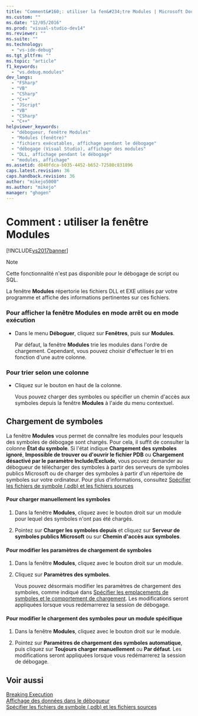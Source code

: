 ```yaml
---
title: "Comment&#160;: utiliser la fen&#234;tre Modules | Microsoft Docs"
ms.custom: ""
ms.date: "12/05/2016"
ms.prod: "visual-studio-dev14"
ms.reviewer: ""
ms.suite: ""
ms.technology: 
  - "vs-ide-debug"
ms.tgt_pltfrm: ""
ms.topic: "article"
f1_keywords: 
  - "vs.debug.modules"
dev_langs: 
  - "FSharp"
  - "VB"
  - "CSharp"
  - "C++"
  - "JScript"
  - "VB"
  - "CSharp"
  - "C++"
helpviewer_keywords: 
  - "débogueur, fenêtre Modules"
  - "Modules (fenêtre)"
  - "fichiers exécutables, affichage pendant le débogage"
  - "débogage (Visual Studio), affichage des modules"
  - "DLL, affichage pendant le débogage"
  - "modules, affichage"
ms.assetid: d840fdca-b035-4452-b652-72580c831896
caps.latest.revision: 36
caps.handback.revision: 36
author: "mikejo5000"
ms.author: "mikejo"
manager: "ghogen"
---
```

# Comment&#160;: utiliser la fen&#234;tre Modules
[!INCLUDE[vs2017banner](../code-quality/includes/vs2017banner.md)]

> [!NOTE]
>  Cette fonctionnalité n'est pas disponible pour le débogage de script ou SQL.  
  
 La fenêtre **Modules** répertorie les fichiers DLL et EXE utilisés par votre programme et affiche des informations pertinentes sur ces fichiers.  
  
### Pour afficher la fenêtre Modules en mode arrêt ou en mode exécution  
  
-   Dans le menu **Déboguer**, cliquez sur **Fenêtres**, puis sur **Modules**.  
  
     Par défaut, la fenêtre **Modules** trie les modules dans l'ordre de chargement.  Cependant, vous pouvez choisir d'effectuer le tri en fonction d'une autre colonne.  
  
### Pour trier selon une colonne  
  
-   Cliquez sur le bouton en haut de la colonne.  
  
     Vous pouvez charger des symboles ou spécifier un chemin d'accès aux symboles depuis la fenêtre **Modules** à l'aide du menu contextuel.  
  
## Chargement de symboles  
 La fenêtre **Modules** vous permet de connaître les modules pour lesquels des symboles de débogage sont chargés.  Pour cela, il suffit de consulter la colonne **État du symbole**.  Si l'état indique **Chargement des symboles ignoré**, **Impossible de trouver ou d'ouvrir le fichier PDB** ou **Chargement désactivé par le paramètre Include\/Exclude**, vous pouvez demander au débogueur de télécharger des symboles à partir des serveurs de symboles publics Microsoft ou de charger des symboles à partir d'un répertoire de symboles sur votre ordinateur.  Pour plus d’informations, consultez [Spécifier les fichiers de symbole \(.pdb\) et les fichiers sources](../debugger/specify-symbol-dot-pdb-and-source-files-in-the-visual-studio-debugger.md)  
  
#### Pour charger manuellement les symboles  
  
1.  Dans la fenêtre **Modules**, cliquez avec le bouton droit sur un module pour lequel des symboles n'ont pas été chargés.  
  
2.  Pointez sur **Charger les symboles depuis** et cliquez sur **Serveur de symboles publics Microsoft** ou sur **Chemin d'accès aux symboles**.  
  
#### Pour modifier les paramètres de chargement de symboles  
  
1.  Dans la fenêtre **Modules**, cliquez avec le bouton droit sur un module.  
  
2.  Cliquez sur **Paramètres des symboles**.  
  
     Vous pouvez désormais modifier les paramètres de chargement des symboles, comme indiqué dans [Spécifier les emplacements de symboles et le comportement de chargement](../debugger/specify-symbol-dot-pdb-and-source-files-in-the-visual-studio-debugger.md#BKMK_Specify_symbol_locations_and_loading_behavior).  Les modifications seront appliquées lorsque vous redémarrerez la session de débogage.  
  
#### Pour modifier le chargement des symboles pour un module spécifique  
  
1.  Dans la fenêtre **Modules**, cliquez avec le bouton droit sur le module.  
  
2.  Pointez sur **Paramètres de chargement des symboles automatique**, puis cliquez sur **Toujours charger manuellement** ou **Par défaut**.  Les modifications seront appliquées lorsque vous redémarrerez la session de débogage.  
  
## Voir aussi  
 [Breaking Execution](http://msdn.microsoft.com/fr-fr/30fc4643-f337-4651-b1ff-f2de2c098d40)   
 [Affichage des données dans le débogueur](../debugger/viewing-data-in-the-debugger.md)   
 [Spécifier les fichiers de symbole \(.pdb\) et les fichiers sources](../debugger/specify-symbol-dot-pdb-and-source-files-in-the-visual-studio-debugger.md)